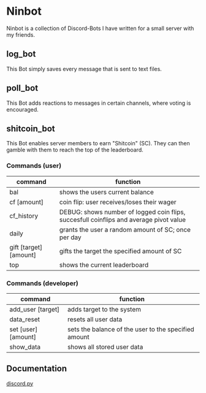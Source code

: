 # Ninbot

Ninbot is a collection of Discord-Bots I have written for a small server with my friends.

## log_bot

This Bot simply saves every message that is sent to text files.

## poll_bot

This Bot adds reactions to messages in certain channels, where voting is encouraged.

## shitcoin_bot

This Bot enables server members to earn "Shitcoin" (SC). They can then gamble with them to reach the top of the leaderboard.

### Commands (user)

|command|function|
|-------|--------|
|bal|shows the users current balance|
|cf \[amount\]|coin flip: user receives/loses their wager|
|cf_history|DEBUG: shows number of logged coin flips, succesfull coinflips and average pivot value|
|daily|grants the user a random amount of SC; once per day|
|gift \[target\] \[amount\]|gifts the target the specified amount of SC|
|top|shows the current leaderboard|

### Commands (developer)

|command|function|
|-------|--------|
|add_user \[target\]|adds target to the system|
|data_reset|resets all user data|
|set \[user\] \[amount\]|sets the balance of the user to the specified amount|
|show_data|shows all stored user data|

## Documentation

[discord.py](https://discordpy.readthedocs.io/en/stable/)